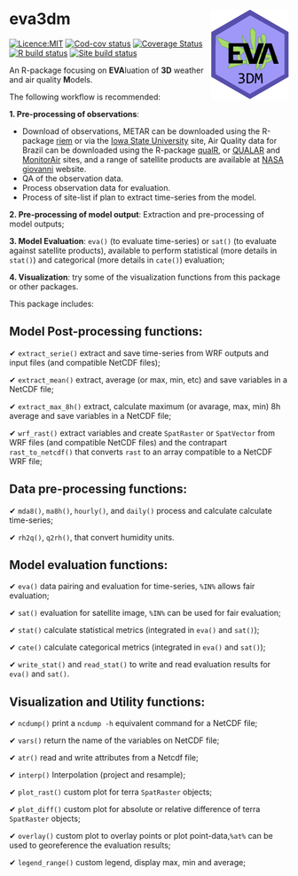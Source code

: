# eva3dm <img src="man/figures/logo.gif" align="right" width="140"/>

<!-- badges: start -->

[![Licence:MIT](https://img.shields.io/github/license/hyperium/hyper.svg)](https://opensource.org/licenses/MIT) 
[![Cod-cov status](https://github.com/schuch666/eva3dm/workflows/cod-cov/badge.svg)](https://github.com/schuch666/eva3dm/actions) 
[![Coverage Status](https://img.shields.io/codecov/c/github/schuch666/eva3dm/master.svg)](https://codecov.io/github/schuch666/eva3dm?branch=master) [![R build status](https://github.com/schuch666/eva3dm/workflows/R-CMD-check/badge.svg)](https://github.com/schuch666/eva3dm/actions) 
[![Site build status](https://github.com/schuch666/eva3dm/workflows/site/badge.svg)](https://schuch666.github.io/eva3dm/)

<!-- badges: end -->

An R-package focusing on **EVA**luation of **3D** weather and air quality **M**odels.

The following workflow is recommended:

**1. Pre-processing of observations**: 
- Download of observations, METAR can be downloaded using the R-package [riem](https://docs.ropensci.org/riem/) or via the [Iowa State University](https://mesonet.agron.iastate.edu/request/download.phtml) site, Air Quality data for Brazil can be downloaded using the R-package [qualR](https://github.com/ropensci/qualR), or [QUALAR](https://qualar.cetesb.sp.gov.br/qualar/home.do) and [MonitorAir](https://www.data.rio/datasets/dados-hor%C3%A1rios-do-monitoramento-da-qualidade-do-ar-monitorar/explore) sites, and a range of satellite products are available at [NASA giovanni](https://giovanni.gsfc.nasa.gov/giovanni/) website.
- QA of the observation data.
- Process observation data for evaluation.
- Process of site-list if plan to extract time-series from the model.

**2. Pre-processing of model output**: Extraction and pre-processing of model outputs;

**3. Model Evaluation**: `eva()` (to evaluate time-series) or `sat()` (to evaluate against satellite products), available to perform statistical (more details in `stat()`) and categorical (more details in `cate()`) evaluation;

**4. Visualization**: try some of the visualization functions from this package or other packages.

This package includes:

## Model Post-processing functions:

✔ `extract_serie()` extract and save time-series from WRF outputs and input files (and compatible NetCDF files);

✔ `extract_mean()` extract, average (or max, min, etc) and save variables in a NetCDF file;

✔ `extract_max_8h()` extract, calculate maximum (or avarage, max, min) 8h average and save variables in a NetCDF file;

✔ `wrf_rast()` extract variables and create `SpatRaster` or `SpatVector` from WRF files (and compatible NetCDF files) and the contrapart `rast_to_netcdf()` that converts `rast` to an array compatible to a NetCDF WRF file;

## Data pre-processing functions:

✔ `mda8()`, `ma8h()`, `hourly()`, and `daily()` process and calculate calculate time-series;

✔ `rh2q()`, `q2rh()`, that convert humidity units.

## Model evaluation functions:

✔ `eva()` data pairing and evaluation for time-series, `%IN%` allows fair evaluation;

✔ `sat()` evaluation for satellite image, `%IN%` can be used for fair evaluation;

✔ `stat()` calculate statistical metrics (integrated in `eva()` and `sat()`);

✔ `cate()` calculate categorical metrics (integrated in `eva()` and `sat()`);

✔ `write_stat()` and `read_stat()` to write and read evaluation results for `eva()` and `sat()`.

## Visualization and Utility functions:

✔ `ncdump()` print a `ncdump -h` equivalent command for a NetCDF file;

✔ `vars()` return the name of the variables on NetCDF file;

✔ `atr()` read and write attributes from a Netcdf file;

✔ `interp()` Interpolation (project and resample);

✔ `plot_rast()` custom plot for terra `SpatRaster` objects;

✔ `plot_diff()` custom plot for absolute or relative difference of terra `SpatRaster` objects;

✔ `overlay()` custom plot to overlay points or plot point-data,`%at%` can be used to georeference the evaluation results;

✔ `legend_range()` custom legend, display max, min and average;
